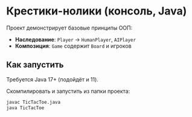 # Крестики-нолики (консоль, Java)

Проект демонстрирует базовые принципы ООП:
- **Наследование**: `Player` → `HumanPlayer`, `AIPlayer`
- **Композиция**: `Game` содержит `Board` и игроков

## Как запустить

Требуется Java 17+ (подойдёт и 11).

Скомпилировать и запустить из папки проекта:

```bash
javac TicTacToe.java
java TicTacToe

